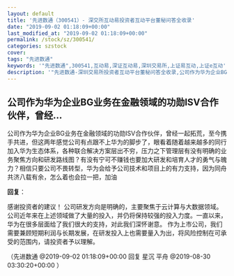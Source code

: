 ```yaml
---
layout: default
title: '先进数通（300541）- 深交所互动易投资者互动平台董秘问答全收录'
date: "2019-09-02 01:18:09+00:00"
last_modified_at: "2019-09-02 01:18:09+00:00"
permalink: /stock/sz/300541/
categories: szstock
cover: 
tags: "先进数通"
keywords: '"先进数通",300541,互动易,深证互动易,深圳交易所,上证易互动,上证e互动'
description: '"先进数通-深圳交易所投资者互动平台董秘问答全收录,公司作为华为企业BG业务在金融领域的功勋ISV合作伙伴，曾经一起拓荒，至今携手共进，但这两年感觉公司有点跟不上华为的脚步了，眼看着随着越来越多的同行加入华为生态体系，各种联合解决方案层出不穷，压力之下管理层有没有明确的业务聚焦方向和研发路线图？有没有宁可不赚钱也要加大研发和培育人才的勇气与魄力？相信只要公司不畏转型，华为会给予公司技术和项目上的有力支持，因为同舟共济八载有余，怎么着也会拉一把，加油"'
---
```


## 公司作为华为企业BG业务在金融领域的功勋ISV合作伙伴，曾经...

公司作为华为企业BG业务在金融领域的功勋ISV合作伙伴，曾经一起拓荒，至今携手共进，但这两年感觉公司有点跟不上华为的脚步了，眼看着随着越来越多的同行加入华为生态体系，各种联合解决方案层出不穷，压力之下管理层有没有明确的业务聚焦方向和研发路线图？有没有宁可不赚钱也要加大研发和培育人才的勇气与魄力？相信只要公司不畏转型，华为会给予公司技术和项目上的有力支持，因为同舟共济八载有余，怎么着也会拉一把，加油

**回复**：

感谢投资者的建议！
公司研发方向是明确的，主要聚焦于云计算与大数据领域。公司近年来在上述领域做了大量的投入，并仍将保持较强的投入力度。一直以来，华为在很多层面给了我们很大的支持，对此我们深怀谢意。
作为上市公司，我们需要兼顾短期利润与长期发展，在研发投入上也需要量入为出，将风险控制在可承受的范围内，请投资者予以理解。 

（先进数通  @2019-09-02 01:18:09+00:00 回复 星沉 平舟  @2019-08-30 03:30:20+00:00 ）

